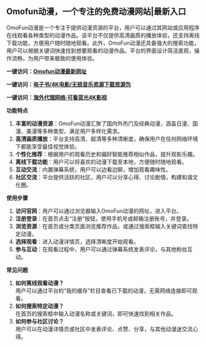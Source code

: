 <h2>Omofun动漫，一个专注的免费动漫网站|最新入口</h2>
<p>OmoFun动漫是一个专注于提供动漫资源的平台，用户可以通过其网站或应用程序在线观看各种类型的动漫作品。该平台不仅提供高清画质的播放体验，还支持离线下载功能，方便用户随时随地观看。此外，OmoFun动漫还具备强大的搜索功能，用户可以根据关键词快速找到想要观看的动漫作品。平台的界面设计简洁直观，操作流畅，为用户带来极致的使用体验。</p>
<p><strong>一键访问：</strong><a href="https://www.xxsnav.com/sites/1587.html" target="_blank"><strong>Omofun动漫最新网址</strong></a></p>
<p><strong>一键访问：</strong><a href="https://wangpanziyuan.pages.dev/" target="_blank"><strong>电子书/4K电影/无损音乐资源下载资源包</strong></a></p>
<p><strong>一键访问：</strong><a href="http://ip.harmonylink.net/share/e82025" target="_blank"><strong>海外代理网络·可看蓝光4K影视</strong></a></p>
<p><strong>功能特点</strong></p>
<ol>
  <li><strong>丰富的动漫资源</strong>：OmoFun动漫汇聚了国内外热门及经典动漫，涵盖日漫、国漫、美漫等多种类型，满足用户多样化需求。</li>
  <li><strong>高清画质播放</strong>：平台支持高清、超清等多种清晰度，确保用户在任何网络环境下都能享受最佳视觉体验。</li>
  <li><strong>个性化推荐</strong>：根据用户的观看历史和偏好智能推荐相似作品，提升观影乐趣。</li>
  <li><strong>离线下载功能</strong>：用户可以将喜欢的动漫下载至本地，方便随时随地观看。</li>
  <li><strong>互动交流</strong>：内置弹幕系统，用户可以边看边聊，增加观看趣味性。</li>
  <li><strong>社区交流</strong>：平台提供活跃的社区，用户可以分享心得、讨论剧情，构建和谐文化圈。</li>
</ol>
<p><strong>使用步骤</strong></p>
<ol>
  <li><strong>访问官网</strong>：用户可以通过浏览器输入OmoFun动漫的网址，进入平台。</li>
  <li><strong>注册登录</strong>：在首页点击“注册”按钮，使用手机号或邮箱注册账号，并登录。</li>
  <li><strong>浏览资源</strong>：在首页或分类页面浏览推荐作品，或通过搜索框输入关键词查找特定动漫。</li>
  <li><strong>选择观看</strong>：进入动漫详情页，选择清晰度开始观看。</li>
  <li><strong>参与互动</strong>：在观看过程中，用户可以通过弹幕系统发表评论，与其他粉丝互动。</li>
</ol>
<p><strong>常见问题</strong></p>
<ol>
  <li><strong>如何离线观看动漫？</strong><br>用户可以通过平台的“我的缓存”栏目查看已下载的动漫，无需网络连接即可观看。</li>
  <li><strong>如何搜索特定动漫？</strong><br>在首页的搜索框中输入动漫名称或关键词，即可快速找到相关作品。</li>
  <li><strong>如何参与社区讨论？</strong><br>用户可以在动漫详情页或社区中发表评论、点赞、分享，与其他动漫迷交流心得。</li>
</ol>
